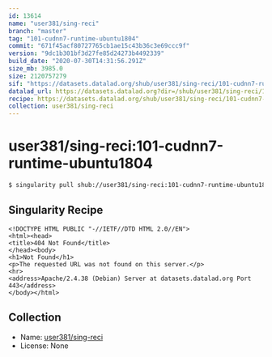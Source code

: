 ```yaml
---
id: 13614
name: "user381/sing-reci"
branch: "master"
tag: "101-cudnn7-runtime-ubuntu1804"
commit: "671f45acf80727765cb1ae15c43b36c3e69ccc9f"
version: "9dc1b301bf3d27fe85d24273b4492339"
build_date: "2020-07-30T14:31:56.291Z"
size_mb: 3985.0
size: 2120757279
sif: "https://datasets.datalad.org/shub/user381/sing-reci/101-cudnn7-runtime-ubuntu1804/2020-07-30-671f45ac-9dc1b301/9dc1b301bf3d27fe85d24273b4492339.sif"
datalad_url: https://datasets.datalad.org?dir=/shub/user381/sing-reci/101-cudnn7-runtime-ubuntu1804/2020-07-30-671f45ac-9dc1b301/
recipe: https://datasets.datalad.org/shub/user381/sing-reci/101-cudnn7-runtime-ubuntu1804/2020-07-30-671f45ac-9dc1b301/Singularity
collection: user381/sing-reci
---
```


# user381/sing-reci:101-cudnn7-runtime-ubuntu1804

```bash
$ singularity pull shub://user381/sing-reci:101-cudnn7-runtime-ubuntu1804
```

## Singularity Recipe

```singularity
<!DOCTYPE HTML PUBLIC "-//IETF//DTD HTML 2.0//EN">
<html><head>
<title>404 Not Found</title>
</head><body>
<h1>Not Found</h1>
<p>The requested URL was not found on this server.</p>
<hr>
<address>Apache/2.4.38 (Debian) Server at datasets.datalad.org Port 443</address>
</body></html>
```

## Collection

 - Name: [user381/sing-reci](https://github.com/user381/sing-reci)
 - License: None

